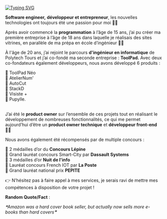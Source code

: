 [![Typing SVG](https://readme-typing-svg.herokuapp.com?color=%23184283&width=500&lines=Hello%2C+I'm+Adrian+Guery;Software+engineer+%26+front-end+developer;React.js%2C+Gatsby.js%2C+Firebase%2C+Algolia)](https://git.io/typing-svg)

**Software engineer,** **développeur et entrepreneur**, les nouvelles technologies ont toujours été une passion pour moi 👨‍💻<br/>

Après avoir commencé la **programmation** à l’âge de 15 ans, j’ai pu créer ma première entreprise à l’âge de 18 ans dans laquelle je réalisais des sites vitrines, en parallèle de ma prépa en école d’ingénieur 🧑‍🎓<br/>

À l'âge de 20 ans, j’ai rejoint le parcours **d'ingénieur en informatique** de Polytech Tours et j’ai co-fondé ma seconde entreprise : **ToolPad.** Avec deux co-fondateurs également développeurs, nous avons développé 6 produits : <br/>

  🔹 ToolPad Néo<br/>
  🔹 AtelierNum'<br/>
  🔹 AutoCut<br/>
  🔹 StackD<br/>
  🔹 Visiste +<br/>
  🔹 Pupylle.<br/><br/>

J’ai été le **product owner** sur l’ensemble de ces projets tout en réalisant le développement de nombreuses fonctionnalités, ce qui me permet aujourd’hui d’être un **product owner technique** et **développeur front-end** 👨‍💻<br/>


Nous avons également été récompensés par de multiple concours :<br/>

  🏅 2 médailles d’or du **Concours Lépine**<br/>
  🏅 Grand lauréat concours Smart-City par **Dassault Systems**<br/>
  🏅 3 médailles d’or **Nuit de l'info**<br/>
  🏅 Lauréat concours French IOT par **La Poste**<br/>
  🏅 Grand lauréat national prix **PEPITE**<br/>

👉 N’hésitez pas à faire appel à mes services, je serais ravi de mettre mes compétences à disposition de votre projet !

**Random Quote/Fact** :
<!--STARTS_HERE_QUOTE_README-->
<i>❝Amazon was a hard cover book seller, but actually now sells more e-books than hard covers❞</i>
<!--ENDS_HERE_QUOTE_README-->
